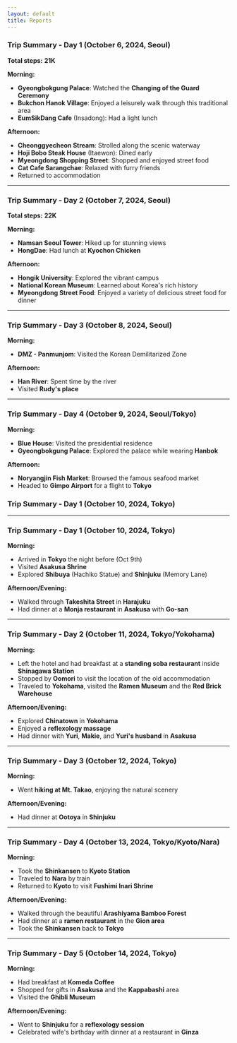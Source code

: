 ```yaml
---
layout: default
title: Reports
---
```

### **Trip Summary - Day 1 (October 6, 2024, Seoul)**  
**Total steps:** **21K**

**Morning:**  
- **Gyeongbokgung Palace**: Watched the **Changing of the Guard Ceremony**  
- **Bukchon Hanok Village**: Enjoyed a leisurely walk through this traditional area  
- **EumSikDang Cafe** (Insadong): Had a light lunch  

**Afternoon:**  
- **Cheonggyecheon Stream**: Strolled along the scenic waterway  
- **Hoji Bobo Steak House** (Itaewon): Dined early  
- **Myeongdong Shopping Street**: Shopped and enjoyed street food  
- **Cat Cafe Sarangchae**: Relaxed with furry friends  
- Returned to accommodation  

---

### **Trip Summary - Day 2 (October 7, 2024, Seoul)**  
**Total steps:** **22K**

**Morning:**  
- **Namsan Seoul Tower**: Hiked up for stunning views  
- **HongDae**: Had lunch at **Kyochon Chicken**  

**Afternoon:**  
- **Hongik University**: Explored the vibrant campus  
- **National Korean Museum**: Learned about Korea's rich history  
- **Myeongdong Street Food**: Enjoyed a variety of delicious street food for dinner

---

### **Trip Summary - Day 3 (October 8, 2024, Seoul)**

**Morning:**  
- **DMZ - Panmunjom**: Visited the Korean Demilitarized Zone  

**Afternoon:**  
- **Han River**: Spent time by the river  
- Visited **Rudy's place**  

---

### **Trip Summary - Day 4 (October 9, 2024, Seoul/Tokyo)**

**Morning:**  
- **Blue House**: Visited the presidential residence  
- **Gyeongbokgung Palace**: Explored the palace while wearing **Hanbok**  

**Afternoon:**  
- **Noryangjin Fish Market**: Browsed the famous seafood market  
- Headed to **Gimpo Airport** for a flight to **Tokyo**

### **Trip Summary - Day 1 (October 10, 2024, Tokyo)**

---

### **Trip Summary - Day 1 (October 10, 2024, Tokyo)**

**Morning:**  
- Arrived in **Tokyo** the night before (Oct 9th)  
- Visited **Asakusa Shrine**  
- Explored **Shibuya** (Hachiko Statue) and **Shinjuku** (Memory Lane)  

**Afternoon/Evening:**  
- Walked through **Takeshita Street** in **Harajuku**  
- Had dinner at a **Monja restaurant** in **Asakusa** with **Go-san**

--- 

### **Trip Summary - Day 2 (October 11, 2024, Tokyo/Yokohama)**

**Morning:**  
- Left the hotel and had breakfast at a **standing soba restaurant** inside **Shinagawa Station**  
- Stopped by **Oomori** to visit the location of the old accommodation  
- Traveled to **Yokohama**, visited the **Ramen Museum** and the **Red Brick Warehouse**  

**Afternoon/Evening:**  
- Explored **Chinatown** in **Yokohama**  
- Enjoyed a **reflexology massage**  
- Had dinner with **Yuri**, **Makie**, and **Yuri's husband** in **Asakusa**

---
### **Trip Summary - Day 3 (October 12, 2024, Tokyo)**

**Morning:**  
- Went **hiking at Mt. Takao**, enjoying the natural scenery  

**Afternoon/Evening:**  
- Had dinner at **Ootoya** in **Shinjuku**

---
### **Trip Summary - Day 4 (October 13, 2024, Tokyo/Kyoto/Nara)**

**Morning:**  
- Took the **Shinkansen** to **Kyoto Station**  
- Traveled to **Nara** by train  
- Returned to **Kyoto** to visit **Fushimi Inari Shrine**  

**Afternoon/Evening:**  
- Walked through the beautiful **Arashiyama Bamboo Forest**  
- Had dinner at a **ramen restaurant** in the **Gion area**  
- Took the **Shinkansen** back to **Tokyo**

---
### **Trip Summary - Day 5 (October 14, 2024, Tokyo)**

**Morning:**  
- Had breakfast at **Komeda Coffee**  
- Shopped for gifts in **Asakusa** and the **Kappabashi** area  
- Visited the **Ghibli Museum**  

**Afternoon/Evening:**  
- Went to **Shinjuku** for a **reflexology session**  
- Celebrated wife's birthday with dinner at a restaurant in **Ginza**

